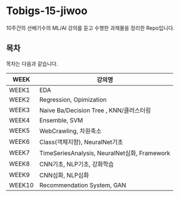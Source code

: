 # Tobigs-15-jiwoo
10주간의 선배기수의 ML/AI 강의를 듣고 수행한 과제물을 정리한 Repo입니다.


## 목차
목차는 다음과 같습니다.

|WEEK|강의명|
|----|----|
|WEEK1|EDA|
|WEEK2|Regression, Opimization|
|WEEK3|Naive Ba/Decision Tree , KNN/클러스터링|
|WEEK4|Ensemble, SVM|
|WEEK5|WebCrawling, 차원축소|
|WEEK6|Class(객체지향), NeuralNet기초|
|WEEK7|TimeSeriesAnalysis, NeuralNet심화, Framework|
|WEEK8|CNN기초, NLP기초, 강화학습|
|WEEK9|CNN심화, NLP심화|
|WEEK10|Recommendation System, GAN|


